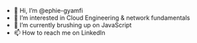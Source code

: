 - 👋 Hi, I’m @ephie-gyamfi
- 👀 I’m interested in Cloud Engineering & network fundamentals
- 🌱 I’m currently brushing up on JavaScript 
- 📫 How to reach me on LinkedIn 

<!---
ephie-gyamfi/ephie-gyamfi is a ✨ special ✨ repository because its `README.md` (this file) appears on your GitHub profile.
You can click the Preview link to take a look at your changes.
--->
